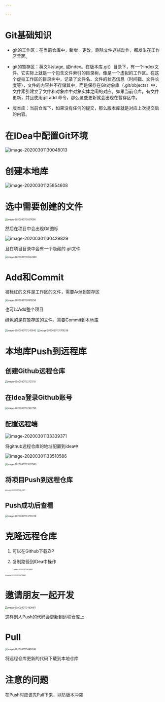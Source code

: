 ```yaml
---

---
```


# Git基础知识

- git的工作区：在当前仓库中，新增，更改，删除文件这些动作，都发生在工作区里面。
- git的暂存区：英文叫stage, 或index。在版本库.git）目录下，有一个index文件。它实际上就是一个包含文件索引的目录树，像是一个虚拟的工作区。在这个虚拟工作区的目录树中，记录了文件名、文件的状态信息（时间戳、文件长度等），文件的内容并不存储其中，而是保存在Git对象库（.git/objects）中，文件索引建立了文件和对象库中对象实体之间的对应。如果当前仓库，有文件更新，并且使用git add 命令，那么这些更新就会出现在暂存区中。

- 版本库：当前仓库下，如果没有任何的提交，那么版本库就是对应上次提交后的内容。 



# 在IDea中配置Git环境

![image-20200301130048013](C:\Users\安基尼拉\AppData\Roaming\Typora\typora-user-images\image-20200301130048013.png)



# 创建本地库

![image-20200301125854608](C:\Users\安基尼拉\AppData\Roaming\Typora\typora-user-images\image-20200301125854608.png)



# 选中需要创建的文件

<img src="C:\Users\安基尼拉\AppData\Roaming\Typora\typora-user-images\image-20200301130311090.png" alt="image-20200301130311090" style="zoom:50%;" />



然后在项目中会出现Git图标

![image-20200301130429829](C:\Users\安基尼拉\AppData\Roaming\Typora\typora-user-images\image-20200301130429829.png)

且在项目目录中会有一个隐藏的.git文件

<img src="C:\Users\安基尼拉\AppData\Roaming\Typora\typora-user-images\image-20200301130542868.png" alt="image-20200301130542868" style="zoom:50%;" />



# Add和Commit

被标红的文件是工作区的文件，需要Add到暂存区

<img src="C:\Users\安基尼拉\AppData\Roaming\Typora\typora-user-images\image-20200301130915258.png" alt="image-20200301130915258" style="zoom:50%;" />

也可以Add整个项目



绿色的是在暂存区的文件，需要Commit到本地库

<img src="C:\Users\安基尼拉\AppData\Roaming\Typora\typora-user-images\image-20200301131240942.png" alt="image-20200301131240942" style="zoom:50%;" />

<img src="C:\Users\安基尼拉\AppData\Roaming\Typora\typora-user-images\image-20200301131709238.png" alt="image-20200301131709238" style="zoom:50%;" />



# 本地库Push到远程库

## 创建Github远程仓库

<img src="C:\Users\安基尼拉\AppData\Roaming\Typora\typora-user-images\image-20200301132727515.png" alt="image-20200301132727515" style="zoom:50%;" />



## 在Idea登录Github账号

<img src="C:\Users\安基尼拉\AppData\Roaming\Typora\typora-user-images\image-20200301132927765.png" alt="image-20200301132927765" style="zoom:50%;" />



## 配置远程端

![image-20200301133339371](C:\Users\安基尼拉\AppData\Roaming\Typora\typora-user-images\image-20200301133339371.png)

将github远程仓库的地址配置到idea中

![image-20200301133510586](C:\Users\安基尼拉\AppData\Roaming\Typora\typora-user-images\image-20200301133510586.png)

<img src="C:\Users\安基尼拉\AppData\Roaming\Typora\typora-user-images\image-20200301133527990.png" alt="image-20200301133527990" style="zoom:50%;" />



## 将项目Push到远程仓库

<img src="C:\Users\安基尼拉\AppData\Roaming\Typora\typora-user-images\image-20200301133243611.png" alt="image-20200301133243611" style="zoom:33%;" />



## Push成功后查看

<img src="C:\Users\安基尼拉\AppData\Roaming\Typora\typora-user-images\image-20200301133757229.png" alt="image-20200301133757229" style="zoom:50%;" />



# 克隆远程仓库

1. 可以在Github下载ZIP

2. 复制路径到IDea中操作

   <img src="C:\Users\安基尼拉\AppData\Roaming\Typora\typora-user-images\image-20200301134126847.png" alt="image-20200301134126847" style="zoom:33%;" />

<img src="C:\Users\安基尼拉\AppData\Roaming\Typora\typora-user-images\image-20200301134210442.png" alt="image-20200301134210442" style="zoom: 33%;" />



# 邀请朋友一起开发

<img src="C:\Users\安基尼拉\AppData\Roaming\Typora\typora-user-images\image-20200301134626611.png" alt="image-20200301134626611" style="zoom:50%;" />

这样别人Push的代码会更新到远程仓库上



# Pull

<img src="C:\Users\安基尼拉\AppData\Roaming\Typora\typora-user-images\image-20200301134916748.png" alt="image-20200301134916748" style="zoom:50%;" />

将远程仓库更新的代码下载到本地仓库



# 注意的问题

在Push时应该先Pull下来，以防版本冲突